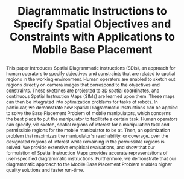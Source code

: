 ---
id:             2024-quadplace
title:          "Diagrammatic Instructions to Specify Spatial Objectives and Constraints with Applications to Mobile Base Placement"
authors:
    - Sam
    - WZhi
    - Me
    - MJR
venue:          IROS 2024
year:           "2024-10"
thumbnail:      assets/moreresearch/quadplace24iros/quad_image_reach.png
links:
    paper:     https://arxiv.org/pdf/2403.12465
    bibtex:    assets/moreresearch/quadplace24iros/ref.txt

layout: project
short_title: Diagrammatic Instructions to Specify Spatial Objectives and Constraints with Applications to Mobile Base Placement
abstract: "This paper introduces Spatial Diagrammatic Instructions (SDIs), an approach for human operators to specify objectives and constraints that are related to spatial regions in the working environment. Human operators are enabled to sketch out regions directly on camera images that correspond to the objectives and constraints. These sketches are projected to 3D spatial coordinates, and continuous Spatial Instruction Maps (SIMs) are learned upon them. These maps can then be integrated into optimization problems for tasks of robots. In particular, we demonstrate how Spatial Diagrammatic Instructions can be applied to solve the Base Placement Problem of mobile manipulators, which concerns the best place to put the manipulator to facilitate a certain task. Human operators can specify, via sketch, spatial regions of interest for a manipulation task and permissible regions for the mobile manipulator to be at. Then, an optimization problem that maximizes the manipulator's reachability, or coverage, over the designated regions of interest while remaining in the permissible regions is solved. We provide extensive empirical evaluations, and show that our formulation of Spatial Instruction Maps provides accurate representations of user-specified diagrammatic instructions. Furthermore, we demonstrate that our diagrammatic approach to the Mobile Base Placement Problem enables higher quality solutions and faster run-time. "
---